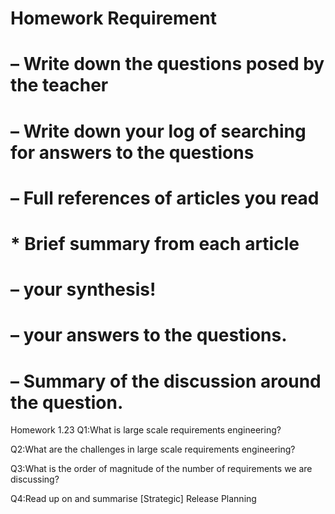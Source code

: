 #  Homework Requirement
# – Write down the questions posed by the teacher
# – Write down your log of searching for answers to the questions
# – Full references of articles you read
# * Brief summary from each article
# – your synthesis!
# – your answers to the questions.
# – Summary of the discussion around the question.

 Homework 1.23
Q1:What is large scale requirements engineering?

Q2:What are the challenges in large scale requirements engineering?

Q3:What is the order of magnitude of the number of requirements we are
discussing?

Q4:Read up on and summarise [Strategic] Release Planning
